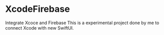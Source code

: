 # XcodeFirebase
Integrate Xcoce and Firebase
This is a experimental project done by me to connect Xcode with new SwiftUI.

